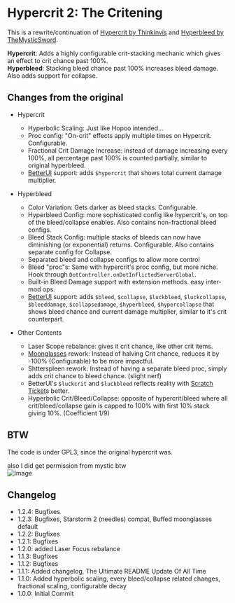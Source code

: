 # Hypercrit 2: The Critening

This is a rewrite/continuation of [Hypercrit by Thinkinvis](https://thunderstore.io/package/ThinkInvis/Hypercrit/) and [Hyperbleed by TheMysticSword](https://thunderstore.io/package/TheMysticSword/Hyperbleed/). 

**Hypercrit**: Adds a highly configurable crit-stacking mechanic which gives an effect to crit chance past 100%.  
**Hyperbleed**: Stacking bleed chance past 100% increases bleed damage. Also adds support for collapse.
## Changes from the original

- Hypercrit
    - Hyperbolic Scaling: Just like Hopoo intended...
    - Proc config: "On-crit" effects apply multiple times on Hypercrit. Configurable.
    - Fractional Crit Damage Increase: instead of damage increasing every 100%, all percentage past 100% is counted partially, similar to original hyperbleed.
    - [BetterUI](https://thunderstore.io/package/XoXFaby/BetterUI/) support: adds `$hypercrit` that shows total current damage multiplier.

- Hyperbleed
    - Color Variation: Gets darker as bleed stacks. Configurable.
    - Hyperbleed Config: more sophisticated config like hypercrit's, on top of the bleed/collapse enables. Also contains non-fractional bleed configs.
    - Bleed Stack Config: multiple stacks of bleeds can now have diminishing (or exponential) returns. Configurable. Also contains separate config for Collapse.
    - Separated bleed and collapse configs to allow more control
    - Bleed "proc"s: Same with hypercrit's proc config, but more niche. Hook through `DotController.onDotInflictedServerGlobal`.
    - Built-in Bleed Damage support with extension methods. easy inter-mod ops.
    - [BetterUI](https://thunderstore.io/package/XoXFaby/BetterUI/) support: adds `$bleed`, `$collapse`, `$luckbleed`, `$luckcollapse`, `$bleeddamage`, `$collapsedamage`, `$hyperbleed`, `$hypercollapse` that shows bleed chance and current damage multiplier, similar to it's crit counterpart.

- Other Contents
    - Laser Scope rebalance: gives it crit chance, like other crit items.
    - [Moonglasses](https://thunderstore.io/package/TheMysticSword/MysticsItems/) rework: Instead of halving Crit chance, reduces it by -100% (Configurable) to be more impactful.
    - Shtterspleen rework: Instead of having a separate bleed proc, simply adds crit chance to bleed chance. (slight nerf)
    - BetterUI's `$luckcrit` and `$luckbleed` reflects reality with [Scratch Ticket](https://thunderstore.io/package/TheMysticSword/MysticsItems/)s better.
    - Hyperbolic Crit/Bleed/Collapse: opposite of hypercrit/bleed where all crit/bleed/collapse gain is capped to 100% with first 10% stack giving 10%. (Coefficient 1/9)

## BTW
The code is under GPL3, since the original hypercrit was.

also I did get permission from mystic btw  
![Image](https://cdn.discordapp.com/attachments/515678914316861451/1075218747457019984/image.png)

## Changelog
- 1.2.4: Bugfixes
- 1.2.3: Bugfixes, Starstorm 2 (needles) compat, Buffed moonglasses default
- 1.2.2: Bugfixes
- 1.2.1: Bugfixes
- 1.2.0: added Laser Focus rebalance
- 1.1.3: Bugfixes
- 1.1.2: Bugfixes
- 1.1.1: Added changelog, The Ultimate README Update Of All Time
- 1.1.0: Added hyperbolic scaling, every bleed/collapse related changes, fractional scaling, configurable decay
- 1.0.0: Initial Commit